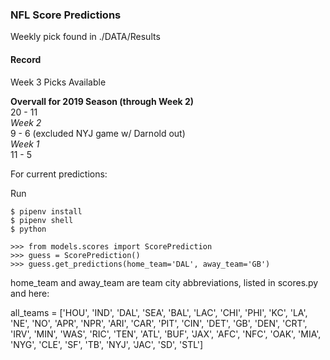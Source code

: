### NFL Score Predictions

Weekly pick found in ./DATA/Results

#### Record  
Week 3 Picks Available  
  
**Overvall for 2019 Season (through Week 2)**  
20 - 11  
*Week 2*  
9 - 6 (excluded NYJ game w/ Darnold out)  
*Week 1*  
11 - 5  

For current predictions: 

Run

`$ pipenv install`  
`$ pipenv shell`  
`$ python`  

`>>> from models.scores import ScorePrediction`  
`>>> guess = ScorePrediction()`  
`>>> guess.get_predictions(home_team='DAL', away_team='GB')`



home_team and away_team are team city abbreviations, listed in scores.py and here:

all_teams = ['HOU',
             'IND',
             'DAL',
             'SEA',
             'BAL',
             'LAC',
             'CHI',
             'PHI',
             'KC',
             'LA',
             'NE',
             'NO',
             'APR',
             'NPR',
             'ARI',
             'CAR',
             'PIT',
             'CIN',
             'DET',
             'GB',
             'DEN',
             'CRT',
             'IRV',
             'MIN',
             'WAS',
             'RIC',
             'TEN',
             'ATL',
             'BUF',
             'JAX',
             'AFC',
             'NFC',
             'OAK',
             'MIA',
             'NYG',
             'CLE',
             'SF',
             'TB',
             'NYJ',
             'JAC',
             'SD',
             'STL']
